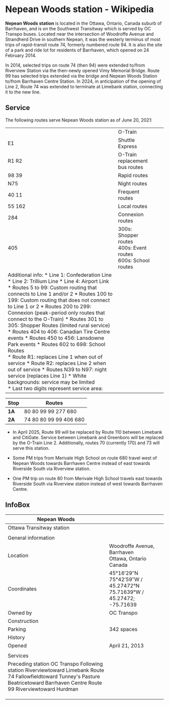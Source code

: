 # Nepean Woods station - Wikipedia

**Nepean Woods station** is located in the Ottawa, Ontario, Canada suburb of Barrhaven, and is on the Southwest Transitway which is served by OC Transpo buses. Located near the intersection of Woodroffe Avenue and Strandherd Drive in southern Nepean, it was the westerly terminus of most trips of rapid-transit route 74, formerly numbered route 94. It is also the site of a park and ride lot for residents of Barrhaven, which opened on 24 February 2014. 

In 2014, selected trips on route 74 (then 94) were extended to/from Riverview Station via the then-newly opened Vimy Memorial Bridge. Route 99 has selected trips extended via the bridge and Nepean Woods Station to/from Barrhaven Centre Station. In 2024, in anticipation of the opening of Line 2, Route 74 was extended to terminate at Limebank station, connecting it to the new line. 

## Service

The following routes serve Nepean Woods station as of June 20, 2021: 

|  | | | |
| --- | --- | --- | --- |
|  | O-Train |
| E1 | Shuttle Express |
| R1   R2 | O-Train replacement bus routes |
| 98   39 | Rapid routes |
| N75 | Night routes |
| 40   11 | Frequent routes |
| 55   162 | Local routes |
| 284 | Connexion routes |
| 405 | 300s: Shopper routes<br>400s: Event routes<br>600s: School routes |
| Additional info: * Line 1: Confederation Line * Line 2: Trillium Line * Line 4: Airport Link<br> * Routes 5 to 99: Custom routing that connects to Line 1 and/or 2 * Routes 100 to 199: Custom routing that does not connect to Line 1 or 2 * Routes 200 to 299: Connexion (peak-period only routes that connect to the O-Train) * Routes 301 to 305: Shopper Routes (limited rural service) * Routes 404 to 406: Canadian Tire Centre events * Routes 450 to 456: Lansdowne Park events * Routes 602 to 698: School Routes<br> * Route R1: replaces Line 1 when out of service * Route R2: replaces Line 2 when out of service * Routes N39 to N97: night service (replaces Line 1) * White backgrounds: service may be limited<br> * Last two digits represent service area: | |

| Stop | Routes |
| --- | --- |
| **1A** | 80   80   99   99   277   680 |
| **2A** | 74   80   80   99   99   406   680 |

* In April 2025, Route 99 will be replaced by Route 110 between Limebank and CitiGate. Service between Limebank and Greenboro will be replaced by the O-Train Line 2. Additionally, routes 70 (currently 170) and 73 will serve this station.

* Some PM trips from Merivale High School on route 680 travel west of Nepean Woods towards Barrhaven Centre instead of east towards Riverside South via Riverview station.
* One PM trip on route 80 from Merivale High School travels east towards Riverside South via Riverview station instead of west towards Barrhaven Centre.

## InfoBox

| Nepean Woods | |
| --- | --- |
| Ottawa Transitway station | |
|  | |
| General information | |
| Location | Woodroffe Avenue, Barrhaven<br>Ottawa, Ontario<br>Canada |
| Coordinates | 45°16′29″N 75°42′59″W﻿ / ﻿45.27472°N 75.71639°W﻿ / 45.27472; -75.71639 |
| Owned by | OC Transpo |
| Construction | |
| Parking | 342 spaces |
| History | |
| Opened | April 21, 2013 |
|  | |
| Services | |
| Preceding station   OC Transpo Following station   Riverviewtoward Limebank  Route 74  Fallowfieldtoward Tunney's Pasture  Beatricetoward Barrhaven Centre  Route 99  Riverviewtoward Hurdman | |
|  | |
|  | |
|  | |
